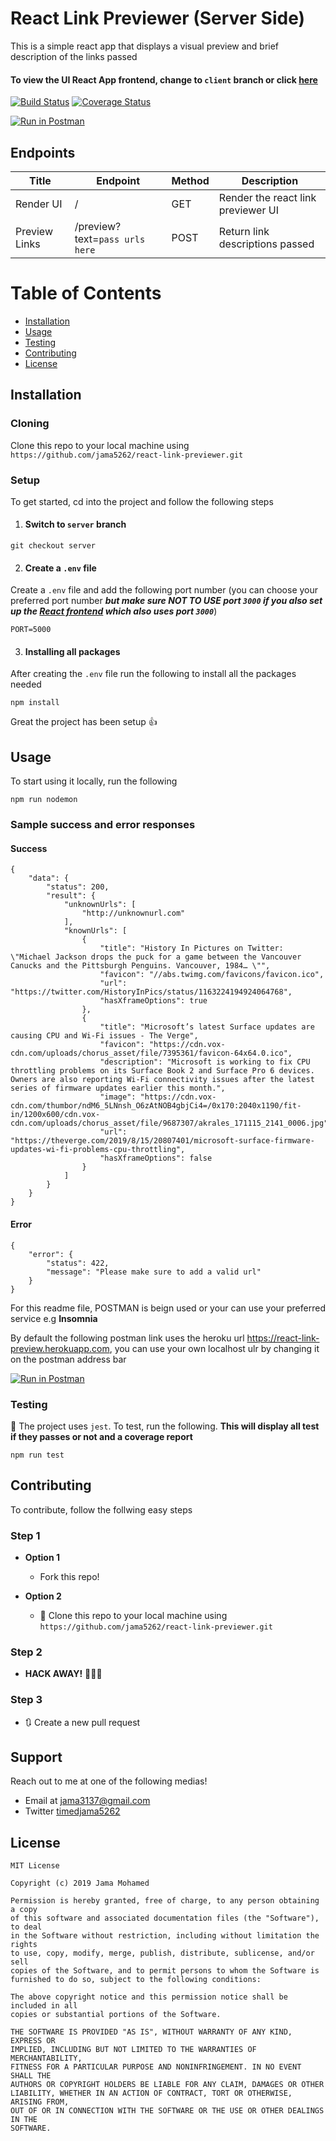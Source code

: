 # React Link Previewer (Server Side)

This is a simple react app that displays a visual preview and brief description of the links passed

#### To view the UI React App frontend, change to `client` branch or click [here](https://github.com/jama5262/react-link-previewer)

[![Build Status](https://travis-ci.org/jama5262/react-link-previewer.svg?branch=server)](https://travis-ci.org/jama5262/react-link-previewer)
[![Coverage Status](https://coveralls.io/repos/github/jama5262/react-link-previewer/badge.svg?branch=server)](https://coveralls.io/github/jama5262/react-link-previewer?branch=server)

[![Run in Postman](https://run.pstmn.io/button.svg)](https://app.getpostman.com/run-collection/b3f5713309d892890d96)

## Endpoints
| Title | Endpoint | Method | Description |
| ------------- | ------------- | ------------- | ------------- |
| Render UI  | /  | GET  | Render the react link previewer UI  |
| Preview Links  | /preview?text=`pass urls here`  | POST  | Return link descriptions passed  |

# Table of Contents
- [Installation](#installation)
- [Usage](#usage)
- [Testing](#testing)
- [Contributing](#contributing)
- [License](#license)

## Installation

### Cloning
Clone this repo to your local machine using `https://github.com/jama5262/react-link-previewer.git`

### Setup
To get started, cd into the project and follow the following steps
1. #### Switch to `server` branch
```
git checkout server
```
2. #### Create a `.env` file
Create a `.env` file and add the following port number (you can choose your preferred port number ***but make sure NOT TO USE port `3000` if you also set up the [React frontend](https://github.com/jama5262/react-link-previewer) which also uses port `3000`***)
```
PORT=5000
```
3. #### Installing all packages
After creating the `.env` file run the following to install all the packages needed
```
npm install
```
Great the project has been setup 👍

## Usage
To start using it locally, run the following
```
npm run nodemon
```
### Sample success and error responses
#### Success
```
{
    "data": {
        "status": 200,
        "result": {
            "unknownUrls": [
                "http://unknownurl.com"
            ],
            "knownUrls": [
                {
                    "title": "History In Pictures on Twitter: \"Michael Jackson drops the puck for a game between the Vancouver Canucks and the Pittsburgh Penguins. Vancouver, 1984… \"",
                    "favicon": "//abs.twimg.com/favicons/favicon.ico",
                    "url": "https://twitter.com/HistoryInPics/status/1163224194924064768",
                    "hasXframeOptions": true
                },
                {
                    "title": "Microsoft’s latest Surface updates are causing CPU and Wi-Fi issues - The Verge",
                    "favicon": "https://cdn.vox-cdn.com/uploads/chorus_asset/file/7395361/favicon-64x64.0.ico",
                    "description": "Microsoft is working to fix CPU throttling problems on its Surface Book 2 and Surface Pro 6 devices. Owners are also reporting Wi-Fi connectivity issues after the latest series of firmware updates earlier this month.",
                    "image": "https://cdn.vox-cdn.com/thumbor/ndM6_5LNnsh_O6zAtNOB4gbjCi4=/0x170:2040x1190/fit-in/1200x600/cdn.vox-cdn.com/uploads/chorus_asset/file/9687307/akrales_171115_2141_0006.jpg",
                    "url": "https://theverge.com/2019/8/15/20807401/microsoft-surface-firmware-updates-wi-fi-problems-cpu-throttling",
                    "hasXframeOptions": false
                }
            ]
        }
    }
}
```
#### Error
```
{
    "error": {
        "status": 422,
        "message": "Please make sure to add a valid url"
    }
}
```

For this readme file, POSTMAN is beign used or your can use your preferred service e.g **Insomnia**

By default the following postman link uses the heroku url https://react-link-preview.herokuapp.com, you can use your own localhost ulr by changing it on the postman address bar

[![Run in Postman](https://run.pstmn.io/button.svg)](https://app.getpostman.com/run-collection/b3f5713309d892890d96)

### Testing

🧪 The project uses `jest`. To test, run the following. **This will display all test if they passes or not and a coverage report**
```
npm run test
```

## Contributing

To contribute, follow the follwing easy steps

### Step 1

- **Option 1**
    - Fork this repo!

- **Option 2**
    - 👯 Clone this repo to your local machine using `https://github.com/jama5262/react-link-previewer.git`

### Step 2

- **HACK AWAY!** 🔨🔨🔨

### Step 3

- 🔃 Create a new pull request

## Support

Reach out to me at one of the following medias!

- Email at jama3137@gmail.com
- Twitter [timedjama5262](https://twitter.com/timedjama5262)

## License

```
MIT License

Copyright (c) 2019 Jama Mohamed

Permission is hereby granted, free of charge, to any person obtaining a copy
of this software and associated documentation files (the "Software"), to deal
in the Software without restriction, including without limitation the rights
to use, copy, modify, merge, publish, distribute, sublicense, and/or sell
copies of the Software, and to permit persons to whom the Software is
furnished to do so, subject to the following conditions:

The above copyright notice and this permission notice shall be included in all
copies or substantial portions of the Software.

THE SOFTWARE IS PROVIDED "AS IS", WITHOUT WARRANTY OF ANY KIND, EXPRESS OR
IMPLIED, INCLUDING BUT NOT LIMITED TO THE WARRANTIES OF MERCHANTABILITY,
FITNESS FOR A PARTICULAR PURPOSE AND NONINFRINGEMENT. IN NO EVENT SHALL THE
AUTHORS OR COPYRIGHT HOLDERS BE LIABLE FOR ANY CLAIM, DAMAGES OR OTHER
LIABILITY, WHETHER IN AN ACTION OF CONTRACT, TORT OR OTHERWISE, ARISING FROM,
OUT OF OR IN CONNECTION WITH THE SOFTWARE OR THE USE OR OTHER DEALINGS IN THE
SOFTWARE.
```
